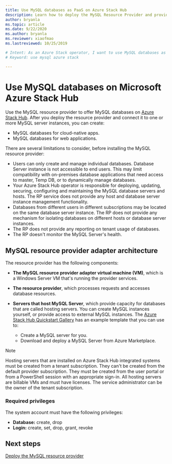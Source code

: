 ```yaml
---
title: Use MySQL databases as PaaS on Azure Stack Hub  
description: Learn how to deploy the MySQL Resource Provider and provide MySQL databases as a service on Azure Stack Hub. 
author: bryanla
ms.topic: article 
ms.date: 9/22/2020
ms.author: bryanla
ms.reviewer: xiaofmao
ms.lastreviewed: 10/25/2019

# Intent: As an Azure Stack operator, I want to use MySQL databases as PaaS on Azure Stack.
# Keyword: use mysql azure stack

---
```



# Use MySQL databases on Microsoft Azure Stack Hub

Use the MySQL resource provider to offer MySQL databases on [Azure Stack Hub](azure-stack-overview.md). After you deploy the resource provider and connect it to one or more MySQL server instances, you can create:

* MySQL databases for cloud-native apps.
* MySQL databases for web applications.  

There are several limitations to consider, before installing the MySQL resource provider:

- Users can only create and manage individual databases. Database Server instance is not accessible to end users. This may limit compatibility with on-premises database applications that need access to master, Temp DB, or to dynamically manage databases.
- Your Azure Stack Hub operator is responsible for deploying, updating, securing, configuring and maintaining the MySQL database servers and hosts. The RP service does not provide any host and database server instance management functionality. 
- Databases from different users in different subscriptions may be located on the same database server instance. The RP does not provide any mechanism for isolating databases on different hosts or database server instances.
- The RP does not provide any reporting on tenant usage of databases.
- The RP doesn't monitor the MySQL Server's health.

## MySQL resource provider adapter architecture

The resource provider has the following components:

* **The MySQL resource provider adapter virtual machine (VM)**, which is a Windows Server VM that's running the provider services.
* **The resource provider**, which processes requests and accesses database resources.
* **Servers that host MySQL Server**, which provide capacity for databases that are called hosting servers. You can create MySQL instances yourself, or provide access to external MySQL instances. The [Azure Stack Hub Quickstart Gallery](https://github.com/Azure/AzureStack-QuickStart-Templates/tree/master/mysql-standalone-server-windows) has an example template that you can use to:

  * Create a MySQL server for you.
  * Download and deploy a MySQL Server from Azure Marketplace.

> [!NOTE]
> Hosting servers that are installed on Azure Stack Hub integrated systems must be created from a tenant subscription. They can't be created from the default provider subscription. They must be created from the user portal or from a PowerShell session with an appropriate sign-in. All hosting servers are billable VMs and must have licenses. The service administrator can be the owner of the tenant subscription.

### Required privileges

The system account must have the following privileges:

* **Database:** create, drop
* **Login:** create, set, drop, grant, revoke  

## Next steps

[Deploy the MySQL resource provider](azure-stack-mysql-resource-provider-deploy.md)
